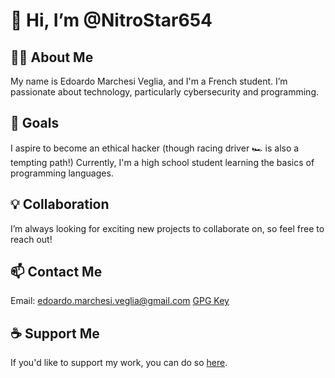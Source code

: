 # 👋 Hi, I’m @NitroStar654

## 🧑‍💻 About Me
My name is Edoardo Marchesi Veglia, and I'm a French student.
I’m passionate about technology, particularly cybersecurity and programming.

## 🚀 Goals
I aspire to become an ethical hacker (though racing driver 🏎️ is also a tempting path!)
Currently, I'm a high school student learning the basics of programming languages.

## 💡 Collaboration
I’m always looking for exciting new projects to collaborate on, so feel free to reach out!

## 📫 Contact Me
Email: edoardo.marchesi.veglia@gmail.com
[GPG Key](https://keys.openpgp.org/vks/v1/by-fingerprint/5541BDAAB88BB1BA23F1D0CC88EFC320049CAE1E)

## ☕ Support Me
If you'd like to support my work, you can do so [here](https://www.buymeacoffee.com/nitrostar654).

<!---
NitroStar654/NitroStar654 is a ✨ special ✨ repository because its `README.md` (this file) appears on your GitHub profile.
You can click the Preview link to take a look at your changes.
--->
